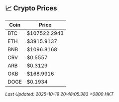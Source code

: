 ## 📈 Crypto Prices

| Coin | Price |
| ---- | ----- |
| BTC | $107522.2943 |
| ETH | $3915.9137 |
| BNB | $1096.8168 |
| CRV | $0.5557 |
| ARB | $0.3129 |
| OKB | $168.9916 |
| DOGE | $0.1934 |

_Last Updated: 2025-10-19 20:48:05.383 +0800 HKT_